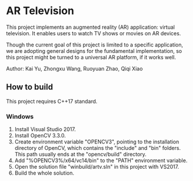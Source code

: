 # AR Television #

This project implements an augmented reality (AR) application: virtual television. It enables users to watch TV shows or movies on AR devices.

Though the current goal of this project is limited to a specific application, we are adopting general designs for the fundamental implementation, so this project might be turned to a universal AR platform, if it works well.

Author: Kai Yu, Zhongxu Wang, Ruoyuan Zhao, Qiqi Xiao

## How to build ##

This project requires C++17 standard.

### Windows ###
1. Install Visual Studio 2017.
2. Install OpenCV 3.3.0.
3. Create environment variable "OPENCV3", pointing to the installation directory of OpenCV, which contains the "include" and "bin" folders. This path usually ends at the "opencv/build" directory.
4. Add "%OPENCV3%/x64/vc14/bin" to the "PATH" environment variable.
5. Open the solution file "winbuild/artv.sln" in this project with VS2017.
6. Build the whole solution.